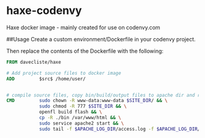 # haxe-codenvy
Haxe docker image - mainly created for use on codenvy.com

##Usage
Create a custom environment/Dockerfile in your codenvy project.

Then replace the contents of the Dockerfile with the following:

```Dockerfile
FROM davecliste/haxe

# Add project source files to docker image
ADD         $src$ /home/user/


# compile source files, copy bin/build/output files to apache dir and run apache server
CMD         sudo chown -R www-data:www-data $SITE_DIR/ && \
            sudo chmod -R 777 $SITE_DIR && \
            openfl build flash && \
            cp -R ./bin /var/www/html && \
            sudo service apache2 start && \
            sudo tail -f $APACHE_LOG_DIR/access.log -f $APACHE_LOG_DIR/error.log
```

